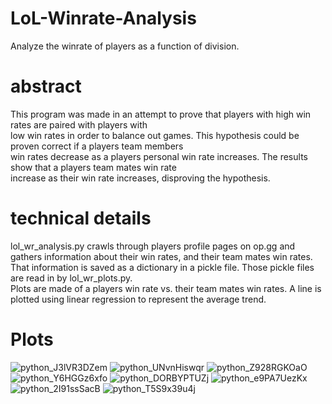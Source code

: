 # LoL-Winrate-Analysis
Analyze the winrate of players as a function of division.
# abstract
This program was made in an attempt to prove that players with high win rates are paired with players with  
low win rates in order to balance out games. This hypothesis could be proven correct if a players team members  
win rates decrease as a players personal win rate increases. The results show that a players team mates win rate  
increase as their win rate increases, disproving the hypothesis.
# technical details
lol_wr_analysis.py crawls through players profile pages on op.gg and gathers information about their win rates, and their team mates win rates.  
That information is saved as a dictionary in a pickle file. Those pickle files are read in by lol_wr_plots.py.  
Plots are made of a players win rate vs. their team mates win rates. A line is plotted using linear regression to represent the average trend.
# Plots
![python_J3lVR3DZem](https://user-images.githubusercontent.com/23323883/129270028-0ac90383-1226-4490-8f25-2f2683820783.png)
![python_UNvnHiswqr](https://user-images.githubusercontent.com/23323883/129270038-1f065102-ef6b-4420-b8be-69f4771e92df.png)
![python_Z928RGKOaO](https://user-images.githubusercontent.com/23323883/129270048-55fc00ed-ebf4-4f5c-9684-9c90dfd6223f.png)
![python_Y6HGGz6xfo](https://user-images.githubusercontent.com/23323883/129270074-b8a95a6d-8958-4484-aa90-531547dc258d.png)
![python_DORBYPTUZj](https://user-images.githubusercontent.com/23323883/129270078-f5cd3a4b-f9c5-4442-8360-894437126394.png)
![python_e9PA7UezKx](https://user-images.githubusercontent.com/23323883/129270081-0573d690-9189-4b8a-9002-b3f13d9ceae5.png)
![python_2I91ssSacB](https://user-images.githubusercontent.com/23323883/129270082-c076814b-5ec7-482b-b17f-c3585252d1a7.png)
![python_T5S9x39u4j](https://user-images.githubusercontent.com/23323883/129270084-13bc6063-8081-4c44-823b-cfb4700c3cd3.png)
